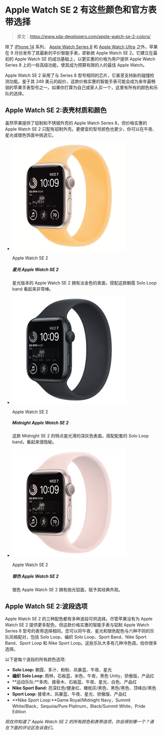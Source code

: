 # Apple Watch SE 2 有这些颜色和官方表带选择

> 原文：<https://www.xda-developers.com/apple-watch-se-2-colors/>

除了 [iPhone 14](https://www.xda-developers.com/apple-iphone-14-review/) 系列、 [Apple Watch Series 8](https://www.xda-developers.com/best-apple-watch-8-deals/) 和 [Apple Watch Ultra](https://www.xda-developers.com/apple-watch-ultra-review/) 之外，苹果在 9 月份发布了其最新的平价智能手表，即新款 Apple Watch SE 2。它建立在最初的 Apple Watch SE 的成功基础上，以更实惠的价格为用户提供 Apple Watch Series 8 上的一些高级功能，使其成为预算有限的人的最佳 Apple Watch。

Apple Watch SE 2 采用了与 Series 8 型号相同的芯片，它甚至支持新的碰撞检测功能。鉴于其 249 美元的起价，这款价格实惠的智能手表可能会成为来年最畅销的苹果手表型号之一。如果你打算为自己或家人买一个，这里有所有的颜色和乐队的选择。

## Apple Watch SE 2:表壳材质和颜色

虽然苹果提供了铝制和不锈钢外壳的 Apple Watch Series 8，但价格实惠的 Apple Watch SE 2 只配有铝制外壳。更便宜的型号颜色也更少，你可以在午夜、星光或银色饰面中挑选它。

*   <picture>![The Starlight variant of the Apple Watch SE 2 has a light gold finish that looks great with this Sunglow Solo Loop band.](img/ad102411eb9e847fb8eef922dc358d03.png)</picture>

    Apple Watch SE 2

    ##### 星光 Apple Watch SE 2

    星光版本的 Apple Watch SE 2 拥有淡金色的表面，搭配这款朝霞 Solo Loop band 看起来非常棒。

*   <picture>![The SE 2 model misses out on some inessential features, such as AOD, fast charging, and ECG. It's the perfect model for those on a limited budget.](img/15fcd1152d32f8f716c340978890765e.png)</picture>

    Apple Watch SE 2

    ##### Midnight Apple Watch SE 2

    这款 Midnight SE 2 的特点是光滑的深灰色表面，搭配配套的 Solo Loop band，看起来很隐秘。

*   <picture>![The Silver Apple Watch SE 2 has a polished aluminum finish that gives it a classic look.](img/caa3fa253597732925c554ff0181ad41.png)</picture>

    Apple Watch SE 2

    ##### 银色 Apple Watch SE 2

    银色 Apple Watch SE 2 拥有抛光铝面，赋予其经典外观。

## Apple Watch SE 2:波段选项

Apple Watch SE 2 的三种配色都有多种波段可供选择。尽管苹果没有为 Apple Watch SE 2 提供更多配色，但这款价格实惠的智能手表与铝制 Apple Watch Series 8 型号的表带选择相同。您可以将午夜、星光和银色配色与六种不同的乐队风格配对，包括 Solo Loop、编织 Solo Loop、Sport Band、Nike Sport Band、Sport Loop 和 Nike Sport Loop。这些乐队大多有几种冷色调，给你很多选择。

以下是每个波段的所有颜色选项:

*   **Solo Loop:** 朝霞、多汁、粉粉、风暴蓝、午夜、星光
*   **编织 Solo Loop:** 雨林，石板蓝，米色，午夜，黑色 Unity，骄傲版，产品红
*   **运动乐队:**多肉、接骨木、石板蓝、午夜、星光、白色、产品红
*   **Nike Sport Band:** 亮深红色/健身红、橄榄灰/黑色、黑色/黑色、顶峰白/黑色
*   **Sport Loop:** 接骨木、风暴蓝、午夜、星光、骄傲版、产品红
*   **Nike Sport Loop:**Game Royal/Midnight Navy，Summit White/Black，Sequoia/Pure Platinum，Black/Summit White，Pride Edition

*现在你知道了 Apple Watch SE 2 的所有颜色和表带选项，你会得到哪一个？请在下面的评论区告诉我们。*
